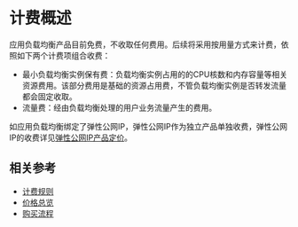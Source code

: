 # 计费概述

应用负载均衡产品目前免费，不收取任何费用。后续将采用按用量方式来计费，依照如下两个计费项组合收费：

- 最小负载均衡实例保有费：负载均衡实例占用的的CPU核数和内存容量等相关资源费用。该部分费用是基础的资源占用费，不管负载均衡实例是否转发流量都会固定收取。
- 流量费：经由负载均衡处理的用户业务流量产生的费用。

如应用负载均衡绑定了弹性公网IP，弹性公网IP作为独立产品单独收费，弹性公网IP的收费详见[弹性公网IP产品定价](https://docs.jdcloud.com/elastic-ip/price-overview)。

## 相关参考

- [计费规则](Billing-Rules.md)
- [价格总览](Price-Overview.md)
- [购买流程](Purchase-Process.md)
